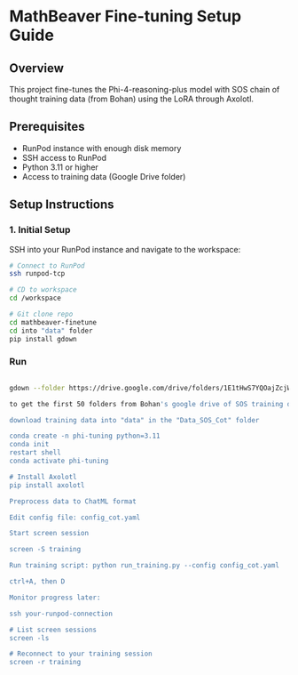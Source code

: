 # MathBeaver Fine-tuning Setup Guide

## Overview

This project fine-tunes the Phi-4-reasoning-plus model with SOS chain of thought training data (from Bohan) using the LoRA through Axolotl.

## Prerequisites

- RunPod instance with enough disk memory
- SSH access to RunPod
- Python 3.11 or higher
- Access to training data (Google Drive folder)

## Setup Instructions

### 1. Initial Setup

SSH into your RunPod instance and navigate to the workspace:

```bash
# Connect to RunPod
ssh runpod-tcp

# CD to workspace
cd /workspace

# Git clone repo
cd mathbeaver-finetune
cd into "data" folder
pip install gdown

```
### Run
```bash

gdown --folder https://drive.google.com/drive/folders/1E1tHwS7YQOajZcjWsMXpTaPdRZm9jYcC --remaining-ok

to get the first 50 folders from Bohan's google drive of SOS training data

download training data into "data" in the "Data_SOS_Cot" folder

conda create -n phi-tuning python=3.11
conda init
restart shell
conda activate phi-tuning

# Install Axolotl
pip install axolotl

Preprocess data to ChatML format

Edit config file: config_cot.yaml

Start screen session

screen -S training

Run training script: python run_training.py --config config_cot.yaml

ctrl+A, then D

Monitor progress later:

ssh your-runpod-connection

# List screen sessions
screen -ls

# Reconnect to your training session
screen -r training









